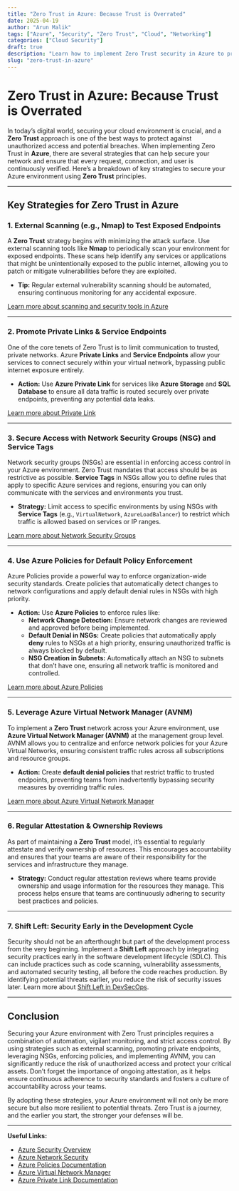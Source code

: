 ```yaml
---
title: "Zero Trust in Azure: Because Trust is Overrated"
date: 2025-04-19
author: "Arun Malik"
tags: ["Azure", "Security", "Zero Trust", "Cloud", "Networking"]
categories: ["Cloud Security"]
draft: true
description: "Learn how to implement Zero Trust security in Azure to protect your environment with powerful tools like NSGs, Azure Policies, and more."
slug: "zero-trust-in-azure"
---
```

# Zero Trust in Azure: Because Trust is Overrated

In today’s digital world, securing your cloud environment is crucial, and a **Zero Trust** approach is one of the best ways to protect against unauthorized access and potential breaches. When implementing Zero Trust in **Azure**, there are several strategies that can help secure your network and ensure that every request, connection, and user is continuously verified. Here’s a breakdown of key strategies to secure your Azure environment using **Zero Trust** principles.

---
## Key Strategies for Zero Trust in Azure

### 1. External Scanning (e.g., Nmap) to Test Exposed Endpoints

A **Zero Trust** strategy begins with minimizing the attack surface. Use external scanning tools like **Nmap** to periodically scan your environment for exposed endpoints. These scans help identify any services or applications that might be unintentionally exposed to the public internet, allowing you to patch or mitigate vulnerabilities before they are exploited.

- **Tip:** Regular external vulnerability scanning should be automated, ensuring continuous monitoring for any accidental exposure.

[Learn more about scanning and security tools in Azure](https://docs.microsoft.com/en-us/azure/security/fundamentals/azure-security-tools)

---

### 2. Promote Private Links & Service Endpoints

One of the core tenets of Zero Trust is to limit communication to trusted, private networks. Azure **Private Links** and **Service Endpoints** allow your services to connect securely within your virtual network, bypassing public internet exposure entirely.

- **Action:** Use **Azure Private Link** for services like **Azure Storage** and **SQL Database** to ensure all data traffic is routed securely over private endpoints, preventing any potential data leaks.

[Learn more about Private Link](https://docs.microsoft.com/en-us/azure/virtual-network/private-link-private-endpoint)

---

### 3. Secure Access with Network Security Groups (NSG) and Service Tags

Network security groups (NSGs) are essential in enforcing access control in your Azure environment. Zero Trust mandates that access should be as restrictive as possible. **Service Tags** in NSGs allow you to define rules that apply to specific Azure services and regions, ensuring you can only communicate with the services and environments you trust.

- **Strategy:** Limit access to specific environments by using NSGs with **Service Tags** (e.g., `VirtualNetwork`, `AzureLoadBalancer`) to restrict which traffic is allowed based on services or IP ranges.

[Learn more about Network Security Groups](https://docs.microsoft.com/en-us/azure/virtual-network/security-overview)

---

### 4. Use Azure Policies for Default Policy Enforcement

Azure Policies provide a powerful way to enforce organization-wide security standards. Create policies that automatically detect changes to network configurations and apply default denial rules in NSGs with high priority.

- **Action:** Use **Azure Policies** to enforce rules like:
  - **Network Change Detection:** Ensure network changes are reviewed and approved before being implemented.
  - **Default Denial in NSGs:** Create policies that automatically apply **deny** rules to NSGs at a high priority, ensuring unauthorized traffic is always blocked by default.
  - **NSG Creation in Subnets:** Automatically attach an NSG to subnets that don’t have one, ensuring all network traffic is monitored and controlled.

[Learn more about Azure Policies](https://docs.microsoft.com/en-us/azure/governance/policy/overview)

---

### 5. Leverage Azure Virtual Network Manager (AVNM)

To implement a **Zero Trust** network across your Azure environment, use **Azure Virtual Network Manager (AVNM)** at the management group level. AVNM allows you to centralize and enforce network policies for your Azure Virtual Networks, ensuring consistent traffic rules across all subscriptions and resource groups.

- **Action:** Create **default denial policies** that restrict traffic to trusted endpoints, preventing teams from inadvertently bypassing security measures by overriding traffic rules.

[Learn more about Azure Virtual Network Manager](https://docs.microsoft.com/en-us/azure/virtual-network/virtual-network-manager-overview)

---

### 6. Regular Attestation & Ownership Reviews

As part of maintaining a **Zero Trust** model, it’s essential to regularly attestate and verify ownership of resources. This encourages accountability and ensures that your teams are aware of their responsibility for the services and infrastructure they manage.

- **Strategy:** Conduct regular attestation reviews where teams provide ownership and usage information for the resources they manage. This process helps ensure that teams are continuously adhering to security best practices and policies.

---
### 7. **Shift Left: Security Early in the Development Cycle**
   Security should not be an afterthought but part of the development process from the very beginning. Implement a **Shift Left** approach by integrating security practices early in the software development lifecycle (SDLC). This can include practices such as code scanning, vulnerability assessments, and automated security testing, all before the code reaches production. By identifying potential threats earlier, you reduce the risk of security issues later. Learn more about [Shift Left in DevSecOps](https://docs.microsoft.com/en-us/azure/devops/security/shift-left).

---

## Conclusion

Securing your Azure environment with Zero Trust principles requires a combination of automation, vigilant monitoring, and strict access control. By using strategies such as external scanning, promoting private endpoints, leveraging NSGs, enforcing policies, and implementing AVNM, you can significantly reduce the risk of unauthorized access and protect your critical assets. Don’t forget the importance of ongoing attestation, as it helps ensure continuous adherence to security standards and fosters a culture of accountability across your teams.

By adopting these strategies, your Azure environment will not only be more secure but also more resilient to potential threats. Zero Trust is a journey, and the earlier you start, the stronger your defenses will be.

---

**Useful Links:**
- [Azure Security Overview](https://docs.microsoft.com/en-us/azure/security/fundamentals/)
- [Azure Network Security](https://docs.microsoft.com/en-us/azure/network-security/)
- [Azure Policies Documentation](https://docs.microsoft.com/en-us/azure/governance/policy/)
- [Azure Virtual Network Manager](https://docs.microsoft.com/en-us/azure/virtual-network/virtual-network-manager-overview)
- [Azure Private Link Documentation](https://docs.microsoft.com/en-us/azure/virtual-network/private-link-private-endpoint)
